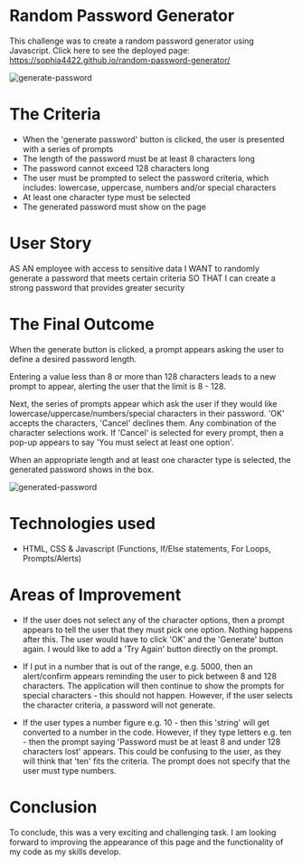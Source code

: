 # Random Password Generator

This challenge was to create a random password generator using Javascript. Click here to see the deployed page: https://sophia4422.github.io/random-password-generator/

![generate-password](https://user-images.githubusercontent.com/101473841/164995560-4427d35b-4a67-4373-a073-57351f4cce45.png)

# The Criteria

- When the 'generate password' button is clicked, the user is presented with a series of prompts
- The length of the password must be at least 8 characters long
- The password cannot exceed 128 characters long
- The user must be prompted to select the password criteria, which includes: lowercase, uppercase, numbers and/or special characters
- At least one character type must be selected
- The generated password must show on the page

# User Story

AS AN employee with access to sensitive data
I WANT to randomly generate a password that meets certain criteria
SO THAT I can create a strong password that provides greater security

# The Final Outcome

When the generate button is clicked, a prompt appears asking the user to define a desired password length.

Entering a value less than 8 or more than 128 characters leads to a new prompt to appear, alerting the user that the limit is 8 - 128.

Next, the series of prompts appear which ask the user if they would like lowercase/uppercase/numbers/special characters in their password. 'OK' accepts the characters, 'Cancel' declines them. Any combination of the character selections work.
If 'Cancel' is selected for every prompt, then a pop-up appears to say 'You must select at least one option'.

When an appropriate length and at least one character type is selected, the generated password shows in the box.

![generated-password](https://user-images.githubusercontent.com/101473841/164995593-e036dee2-1836-442a-bddc-4ac3e2cee930.png)

# Technologies used

- HTML, CSS & Javascript (Functions, If/Else statements, For Loops, Prompts/Alerts)

# Areas of Improvement

- If the user does not select any of the character options, then a prompt appears to tell the user that they must pick one option. Nothing happens after this. The user would have to click 'OK' and the 'Generate' button again. I would like to add a 'Try Again' button directly on the prompt.

- If I put in a number that is out of the range, e.g. 5000, then an alert/confirm appears reminding the user to pick between 8 and 128 characters. The application will then continue to show the prompts for special characters - this should not happen. However, if the user selects the character criteria, a password will not generate.

- If the user types a number figure e.g. 10 - then this 'string' will get converted to a number in the code. However, if they type letters e.g. ten - then the prompt saying 'Password must be at least 8 and under 128 characters lost' appears. This could be confusing to the user, as they will think that 'ten' fits the criteria. The prompt does not specify that the user must type numbers.

# Conclusion

To conclude, this was a very exciting and challenging task. I am looking forward to improving the appearance of this page and the functionality of my code as my skills develop.
